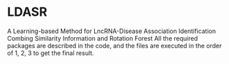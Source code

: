 # LDASR
A Learning-based Method for LncRNA-Disease Association Identification Combing Similarity Information and Rotation Forest
All the required packages are described in the code, and the files are executed in the order of 1, 2, 3 to get the final result.
